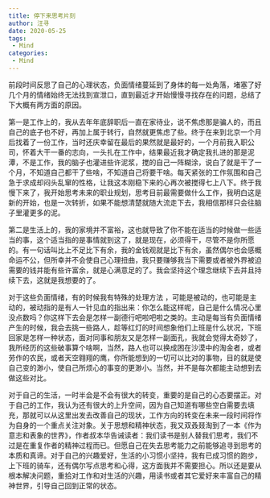 ```yaml
---
title: 停下来思考片刻
author: 汪寻
date: 2020-05-25
tags:
 - Mind
categories:
 - Mind
---
```


前段时间反思了自己的心理状态，负面情绪蔓延到了身体的每一处角落，堵塞了好几个月的情绪始终无法找到宣泄口，直到最近才开始慢慢寻找存在的问题，总结了下大概有两方面的原因。

<!-- more -->

第一是工作上的，我从去年年底辞职后一直在家待业，说不焦虑那是骗人的，而且自己的底子也不好，再加上属于转行，自然就更焦虑了些。终于在来到北京一个月后找着了一份工作，当时还庆幸留在最后的果然就是最好的，一个月前我入职公司，怀着大干一番的志向，一头扎在工作中，结果最近我才确定我扎进的那是泥潭，不是工作，我的脑子也灌进些许泥浆，搅的自己一阵糊涂，说白了就是干了一个月，不知道自己都干了些啥，不知道自己将要干啥。每天紧张的工作氛围和自己急于求成却闷头乱窜的性格，让我这本刚稳下来的心再次被搅得七上八下。终于我慢下来了，我开始思考未来的职业规划，思考目前最需要做什么工作，我明白这是新的开始，也是一次转折，如果不能想清楚就随大流走下去，我相信那样只会往脑子里灌更多的泥。

第二是生活上的，我的家境并不富裕，这也就导致了你不能在适当的时候做一些适当的事，这个适当指的是事情就到这了，就是现在，必须得干，尽管不是你所愿的。有一句话叫比上不足比下有余，我的金钱观就是比下有余，虽然偶尔也会感概命运不公，但所幸并不会使自己心理扭曲，我只要赚够我当下需要或者被外界被迫需要的钱并能有些许富余，就是心满意足的了。我会坚持这个理念继续下去并且持续下去，这就是我想要的了。

对于这些负面情绪，有的时候我有特殊的处理方法 ，可能是被动的，也可能是主动的，被动指的是有人一针见血的指出来：你怎么能这样呢，自己是什么情况心里没点数吗？你这样下去会是怎样一副德行吧啦吧啦之类的。主动是每当有负面情绪产生的时候，我会去挑一些路人，趁等红灯的时间想象他们上班是什么状况，下班回家是怎样一种状态，面对同事和朋友又是怎样一副面孔，我就会觉得太奇妙了，我所经历的这些破事算个啥啊，当然，路人也可以换成困在沙漠中的淘金者，或者劳作的农民，或者天空翱翔的鹰，你所能想到的一切可以比对的事物，目的就是使自己变的渺小，使自己所烦心的事变的更渺小。当然，并不是每次都能主动想到去做这些对比。

对于自己的生活，一时半会是不会有很大的转变，重要的是自己的心态要摆正。对于自己的工作，我认为还有很大的上升空间，因为自己知道有哪些空白需要去填充，那就可以从这里出发去改善自己的现状，工作方向的转变在未来一段时间将作为自身的一个重点关注对象。关于思想和精神状态，我又双叒叕淘到了一本《作为意志和表象的世界》，作者叔本华告诫读者：我们读书是别人替我们思考，我们不过是在重复作者的精神过程而已。但愿自己在失去思考能力之前能够追寻到思考的本质和真谛。对于自己的兴趣爱好，生活的小习惯小坚持，我有已成习惯的跑步，上下班的骑车，还有偶尔写点思考和心得，这方面我并不需要担心。所以还是要从根本解决问题，重拾对工作和对生活的兴趣，用读书或者其它爱好来丰富自己的精神世界，引导自己回到正常的状态。
